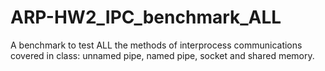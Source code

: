 # ARP-HW2_IPC_benchmark_ALL
A benchmark to test ALL the methods of interprocess communications covered in class: unnamed pipe, named pipe, socket and shared memory.
